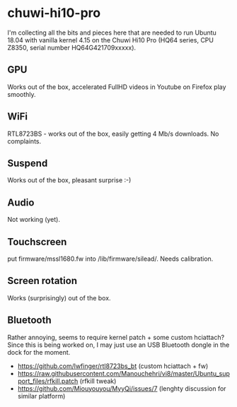 # chuwi-hi10-pro

I'm collecting all the bits and pieces here that are needed to run Ubuntu 18.04 with vanilla kernel 4.15 on the Chuwi Hi10 Pro (HQ64 series, CPU Z8350, serial number HQ64G421709xxxxx).

## GPU

Works out of the box, accelerated FullHD videos in Youtube on Firefox play smoothly.

## WiFi

RTL8723BS - works out of the box, easily getting 4 Mb/s downloads. No complaints.

## Suspend

Works out of the box, pleasant surprise :-)

## Audio

Not working (yet).

## Touchscreen

put firmware/mssl1680.fw into /lib/firmware/silead/. Needs calibration.

## Screen rotation

Works (surprisingly) out of the box.

## Bluetooth

Rather annoying, seems to require kernel patch + some custom hciattach? Since this is being worked on, I may just use an USB Bluetooth dongle in the dock for the moment.
  * https://github.com/lwfinger/rtl8723bs_bt (custom hciattach + fw)
  * https://raw.githubusercontent.com/Manouchehri/vi8/master/Ubuntu_support_files/rfkill.patch (rfkill tweak)
  * https://github.com/Miouyouyou/MyyQi/issues/7 (lenghty discussion for similar platform)
